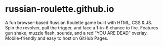 # russian-roulette.github.io
A fun browser-based Russian Roulette game built with HTML, CSS &amp; JS. Spin the revolver, pull the trigger, and face a 1-in-6 chance to fire. Features gun shake, muzzle flash, sounds, and a red “YOU ARE DEAD” overlay. Mobile-friendly and easy to host on GitHub Pages.
